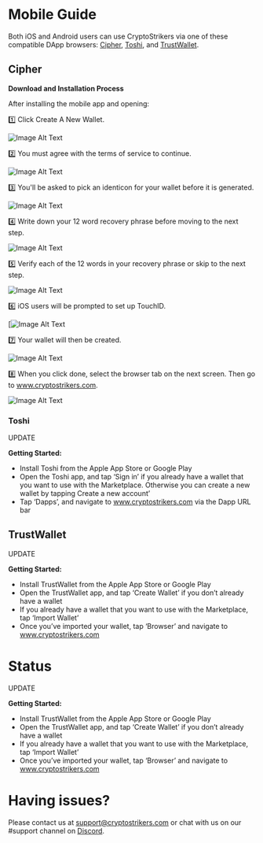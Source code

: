 # Mobile Guide 

Both iOS and Android users can use CryptoStrikers via one of these compatible DApp browsers: [Cipher](https://www.cipherbrowser.com), [Toshi](https://www.toshi.org), and [TrustWallet](http://trustwallet.com). 

## Cipher

**Download and Installation Process**

After installing the mobile app and opening:

1️⃣ Click Create A New Wallet.

![Image Alt Text](https://github.com/CryptoStrikers/operations-docs/blob/master/images/Cipher1.PNG)

2️⃣ You must agree with the terms of service to continue.

![Image Alt Text](https://github.com/CryptoStrikers/operations-docs/blob/master/images/Cipher2.PNG)

3️⃣ You'll be asked to pick an identicon for your wallet before it is generated.

![Image Alt Text](https://github.com/CryptoStrikers/operations-docs/blob/master/images/Cipher2a.PNG)

4️⃣ Write down your 12 word recovery phrase before moving to the next step.

![Image Alt Text](https://github.com/CryptoStrikers/operations-docs/blob/master/images/Cipher3.PNG)

5️⃣ Verify each of the 12 words in your recovery phrase or skip to the next step.

![Image Alt Text](https://github.com/CryptoStrikers/operations-docs/blob/master/images/Cipher4a.PNG)

6️⃣ iOS users will be prompted to set up TouchID.

[![Image Alt Text](https://github.com/CryptoStrikers/operations-docs/blob/master/images/Cipher4b.PNG)

7️⃣ Your wallet will then be created. 

![Image Alt Text](https://github.com/CryptoStrikers/operations-docs/blob/master/images/Cipher5.PNG)

8️⃣ When you click done, select the browser tab on the next screen. Then go to www.cryptostrikers.com.

![Image Alt Text](https://github.com/CryptoStrikers/operations-docs/blob/master/images/cipher6.PNG)

### Toshi

UPDATE                                                

**Getting Started:**

* Install Toshi from the Apple App Store or Google Play
* Open the Toshi app, and tap ‘Sign in’ if you already have a wallet that you want to use with the Marketplace. Otherwise you can create a new wallet by tapping Create a new account’
* Tap ‘Dapps’, and navigate to www.cryptostrikers.com via the Dapp URL bar










## TrustWallet

UPDATE                                                    

**Getting Started:**

* Install TrustWallet from the Apple App Store or Google Play
* Open the TrustWallet app, and tap ‘Create Wallet’ if you don’t already have a wallet
* If you already have a wallet that you want to use with the Marketplace, tap ‘Import Wallet’
* Once you’ve imported your wallet, tap ‘Browser’ and navigate to www.cryptostrikers.com

# Status

UPDATE                                                    

**Getting Started:**

* Install TrustWallet from the Apple App Store or Google Play
* Open the TrustWallet app, and tap ‘Create Wallet’ if you don’t already have a wallet
* If you already have a wallet that you want to use with the Marketplace, tap ‘Import Wallet’
* Once you’ve imported your wallet, tap ‘Browser’ and navigate to www.cryptostrikers.com


# Having issues?

Please contact us at support@cryptostrikers.com or chat with us on our #support channel on [Discord](https://discord.gg/7CSBBBb).
